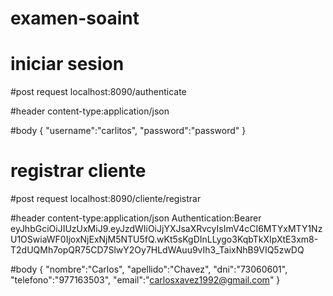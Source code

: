 # examen-soaint

# iniciar sesion
#post request
localhost:8090/authenticate

#header
content-type:application/json

#body
{
"username":"carlitos",
"password":"password"
}

# registrar cliente
#post request
localhost:8090/cliente/registrar

#header
content-type:application/json
Authentication:Bearer eyJhbGciOiJIUzUxMiJ9.eyJzdWIiOiJjYXJsaXRvcyIsImV4cCI6MTYxMTY1NzU1OSwiaWF0IjoxNjExNjM5NTU5fQ.wKt5sKgDInLLygo3KqbTkXIpXtE3xm8-T2dUQMh7opQR75CD7SlwY2Oy7HLdWAuu9vIh3_TaixNhB9VIQ5zwDQ

#body
{
"nombre":"Carlos",
"apellido":"Chavez",
"dni":"73060601",
"telefono":"977163503",
"email":"carlosxavez1992@gmail.com"
}
